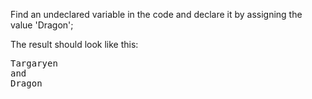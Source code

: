 
Find an undeclared variable in the code and declare it by assigning the value 'Dragon';

The result should look like this:

<pre class='hexlet-basics-output'>
Targaryen
and
Dragon
</pre>
